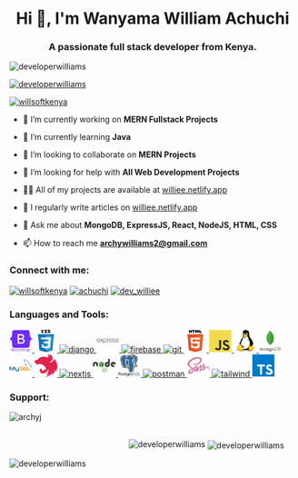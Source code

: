 <h1 align="center">Hi 👋, I'm Wanyama William Achuchi</h1>
<h3 align="center">A passionate full stack developer from Kenya.</h3>

<p align="left"> <img src="https://komarev.com/ghpvc/?username=developerwilliams&label=Profile%20views&color=0e75b6&style=flat" alt="developerwilliams" /> </p>

<p align="left"> <a href="https://github.com/ryo-ma/github-profile-trophy"><img src="https://github-profile-trophy.vercel.app/?username=developerwilliams" alt="developerwilliams" /></a> </p>

<p align="left"> <a href="https://twitter.com/willsoftkenya" target="blank"><img src="https://img.shields.io/twitter/follow/willsoftkenya?logo=twitter&style=for-the-badge" alt="willsoftkenya" /></a> </p>

- 🔭 I’m currently working on **MERN Fullstack Projects**

- 🌱 I’m currently learning **Java**

- 👯 I’m looking to collaborate on **MERN Projects**

- 🤝 I’m looking for help with **All Web Development Projects**

- 👨‍💻 All of my projects are available at [williee.netlify.app](williee.netlify.app)

- 📝 I regularly write articles on [williee.netlify.app](williee.netlify.app)

- 💬 Ask me about **MongoDB, ExpressJS, React, NodeJS, HTML, CSS**

- 📫 How to reach me **archywilliams2@gmail.com**

<h3 align="left">Connect with me:</h3>
<p align="left">
<a href="https://twitter.com/willsoftkenya" target="blank"><img align="center" src="https://raw.githubusercontent.com/rahuldkjain/github-profile-readme-generator/master/src/images/icons/Social/twitter.svg" alt="willsoftkenya" height="30" width="40" /></a>
<a href="https://linkedin.com/in/achuchi" target="blank"><img align="center" src="https://raw.githubusercontent.com/rahuldkjain/github-profile-readme-generator/master/src/images/icons/Social/linked-in-alt.svg" alt="achuchi" height="30" width="40" /></a>
<a href="https://instagram.com/dev_williee" target="blank"><img align="center" src="https://raw.githubusercontent.com/rahuldkjain/github-profile-readme-generator/master/src/images/icons/Social/instagram.svg" alt="dev_williee" height="30" width="40" /></a>
</p>

<h3 align="left">Languages and Tools:</h3>
<p align="left"> <a href="https://getbootstrap.com" target="_blank" rel="noreferrer"> <img src="https://raw.githubusercontent.com/devicons/devicon/master/icons/bootstrap/bootstrap-plain-wordmark.svg" alt="bootstrap" width="40" height="40"/> </a> <a href="https://www.w3schools.com/css/" target="_blank" rel="noreferrer"> <img src="https://raw.githubusercontent.com/devicons/devicon/master/icons/css3/css3-original-wordmark.svg" alt="css3" width="40" height="40"/> </a> <a href="https://www.djangoproject.com/" target="_blank" rel="noreferrer"> <img src="https://cdn.worldvectorlogo.com/logos/django.svg" alt="django" width="40" height="40"/> </a> <a href="https://expressjs.com" target="_blank" rel="noreferrer"> <img src="https://raw.githubusercontent.com/devicons/devicon/master/icons/express/express-original-wordmark.svg" alt="express" width="40" height="40"/> </a> <a href="https://firebase.google.com/" target="_blank" rel="noreferrer"> <img src="https://www.vectorlogo.zone/logos/firebase/firebase-icon.svg" alt="firebase" width="40" height="40"/> </a> <a href="https://git-scm.com/" target="_blank" rel="noreferrer"> <img src="https://www.vectorlogo.zone/logos/git-scm/git-scm-icon.svg" alt="git" width="40" height="40"/> </a> <a href="https://www.w3.org/html/" target="_blank" rel="noreferrer"> <img src="https://raw.githubusercontent.com/devicons/devicon/master/icons/html5/html5-original-wordmark.svg" alt="html5" width="40" height="40"/> </a> <a href="https://developer.mozilla.org/en-US/docs/Web/JavaScript" target="_blank" rel="noreferrer"> <img src="https://raw.githubusercontent.com/devicons/devicon/master/icons/javascript/javascript-original.svg" alt="javascript" width="40" height="40"/> </a> <a href="https://www.linux.org/" target="_blank" rel="noreferrer"> <img src="https://raw.githubusercontent.com/devicons/devicon/master/icons/linux/linux-original.svg" alt="linux" width="40" height="40"/> </a> <a href="https://www.mongodb.com/" target="_blank" rel="noreferrer"> <img src="https://raw.githubusercontent.com/devicons/devicon/master/icons/mongodb/mongodb-original-wordmark.svg" alt="mongodb" width="40" height="40"/> </a> <a href="https://www.mysql.com/" target="_blank" rel="noreferrer"> <img src="https://raw.githubusercontent.com/devicons/devicon/master/icons/mysql/mysql-original-wordmark.svg" alt="mysql" width="40" height="40"/> </a> <a href="https://nestjs.com/" target="_blank" rel="noreferrer"> <img src="https://raw.githubusercontent.com/devicons/devicon/master/icons/nestjs/nestjs-plain.svg" alt="nestjs" width="40" height="40"/> </a> <a href="https://nextjs.org/" target="_blank" rel="noreferrer"> <img src="https://cdn.worldvectorlogo.com/logos/nextjs-2.svg" alt="nextjs" width="40" height="40"/> </a> <a href="https://nodejs.org" target="_blank" rel="noreferrer"> <img src="https://raw.githubusercontent.com/devicons/devicon/master/icons/nodejs/nodejs-original-wordmark.svg" alt="nodejs" width="40" height="40"/> </a> <a href="https://www.postgresql.org" target="_blank" rel="noreferrer"> <img src="https://raw.githubusercontent.com/devicons/devicon/master/icons/postgresql/postgresql-original-wordmark.svg" alt="postgresql" width="40" height="40"/> </a> <a href="https://postman.com" target="_blank" rel="noreferrer"> <img src="https://www.vectorlogo.zone/logos/getpostman/getpostman-icon.svg" alt="postman" width="40" height="40"/> </a> <a href="https://sass-lang.com" target="_blank" rel="noreferrer"> <img src="https://raw.githubusercontent.com/devicons/devicon/master/icons/sass/sass-original.svg" alt="sass" width="40" height="40"/> </a> <a href="https://tailwindcss.com/" target="_blank" rel="noreferrer"> <img src="https://www.vectorlogo.zone/logos/tailwindcss/tailwindcss-icon.svg" alt="tailwind" width="40" height="40"/> </a> <a href="https://www.typescriptlang.org/" target="_blank" rel="noreferrer"> <img src="https://raw.githubusercontent.com/devicons/devicon/master/icons/typescript/typescript-original.svg" alt="typescript" width="40" height="40"/> </a> </p>

<h3 align="left">Support:</h3>
<p><a href="https://www.buymeacoffee.com/archyj"> <img align="left" src="https://cdn.buymeacoffee.com/buttons/v2/default-yellow.png" height="50" width="210" alt="archyj" /></a></p><br><br>

<p><img align="left" src="https://github-readme-stats.vercel.app/api/top-langs?username=developerwilliams&show_icons=true&locale=en&layout=compact" alt="developerwilliams" /></p>

<p>&nbsp;<img align="center" src="https://github-readme-stats.vercel.app/api?username=developerwilliams&show_icons=true&locale=en" alt="developerwilliams" /></p>

<p><img align="center" src="https://github-readme-streak-stats.herokuapp.com/?user=developerwilliams&" alt="developerwilliams" /></p>
